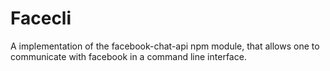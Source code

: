 # Facecli
A implementation of the facebook-chat-api npm module, that allows one to communicate with facebook in a command line interface.
